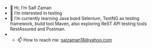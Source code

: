 - 👋 Hi, I’m Saif Zaman
- 👀 I’m interested in testing
- 🌱 I’m currently learning Java bsed Selenium, TestNG as testing framework, build tool Maven, also exploring ReST API testing tools RestAssured and Postman.
- - 📫 How to reach me :saizaman18@yahoo.com

<!---
Saifza/Saifza is a ✨ special ✨ repository because its `README.md` (this file) appears on your GitHub profile.
You can click the Preview link to take a look at your changes.
--->
